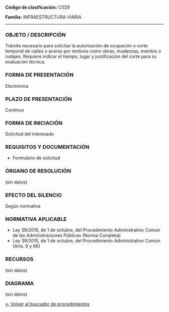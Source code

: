 
**Código de clasificación:** C029

**Familia:** INFRAESTRUCTURA VIARIA

---

### OBJETO / DESCRIPCIÓN

Trámite necesario para solicitar la autorización de ocupación o corte temporal de calles o aceras por motivos como obras, mudanzas, eventos o rodajes. Requiere indicar el tiempo, lugar y justificación del corte para su evaluación técnica.

### FORMA DE PRESENTACIÓN

Electrónica

### PLAZO DE PRESENTACIÓN

Continuo

### FORMA DE INICIACIÓN

Solicitud del interesado

### REQUISITOS Y DOCUMENTACIÓN

- Formulario de solicitud

### ÓRGANO DE RESOLUCIÓN

(sin datos)

### EFECTO DEL SILENCIO

Según normativa

### NORMATIVA APLICABLE

- Ley 39/2015, de 1 de octubre, del Procedimiento Administrativo Común de las Administraciones Públicas (Norma Completa)
- Ley 39/2015, de 1 de octubre, del Procedimiento Administrativo Común. (Arts. 9 y 66)

### RECURSOS

(sin datos)

### DIAGRAMA

(sin datos)

[← Volver al buscador de procedimientos](../buscador.md)